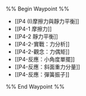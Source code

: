 %% Begin Waypoint %%
- [[P4 (I)摩擦力與靜力平衡]]
- [[P4-1 摩擦力]]
- [[P4-2 靜力平衡]]
- [[P4-2-實戰：力分析]]
- [[P4-2-觀念：力偶矩]]
- [[P4-反應：小角度單擺]]
- [[P4-反應：斜面重力分量]]
- [[P4-反應：彈簧振子]]

%% End Waypoint %%
